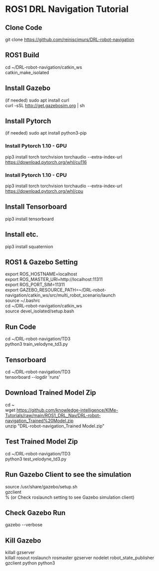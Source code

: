 # ROS1 DRL Navigation Tutorial

## Clone Code
git clone https://github.com/reiniscimurs/DRL-robot-navigation


## ROS1 Build
cd ~/DRL-robot-navigation/catkin_ws <br>
catkin_make_isolated


## Install Gazebo
(if needed) sudo apt  install curl <br>
curl -sSL http://get.gazebosim.org | sh

## Install Pytorch
(if needed) sudo apt install python3-pip

### Install Pytorch 1.10 - GPU
pip3 install torch torchvision torchaudio --extra-index-url https://download.pytorch.org/whl/cu116

### Install Pytorch 1.10 - CPU
pip3 install torch torchvision torchaudio --extra-index-url https://download.pytorch.org/whl/cpu

## Install Tensorboard
pip3 install tensorboard

## Install etc.
pip3 install squaternion


## ROS1 & Gazebo Setting
export ROS_HOSTNAME=localhost <br>
export ROS_MASTER_URI=http://localhost:11311 <br>
export ROS_PORT_SIM=11311 <br>
export GAZEBO_RESOURCE_PATH=~/DRL-robot-navigation/catkin_ws/src/multi_robot_scenario/launch <br>
source ~/.bashrc <br>
cd ~/DRL-robot-navigation/catkin_ws <br>
source devel_isolated/setup.bash <br>


## Run Code
cd ~/DRL-robot-navigation/TD3 <br>
python3 train_velodyne_td3.py

## Tensorboard
cd ~/DRL-robot-navigation/TD3 <br>
tensorboard --logdir 'runs'


## Download Trained Model Zip
cd ~ <br>
wget https://github.com/knowledge-intelligence/KIMe-Tutorials/raw/main/ROS1_DRL_Nav/DRL-robot-navigation_Trained%20Model.zip <br>
unzip "DRL-robot-navigation_Trained Model.zip"

## Test Trained Model Zip
cd ~/DRL-robot-navigation/TD3 <br>
python3 test_velodyne_td3.py

## Run Gazebo Client to see the simulation
source /usr/share/gazebo/setup.sh <br>
gzclient <br>
% (or Check roslaunch setting to see Gazebo simulation client)

## Check Gazebo Run
gazebo --verbose

## Kill Gazebo
killall gzserver <br>
killall rosout roslaunch rosmaster gzserver nodelet robot_state_publisher gzclient python python3
